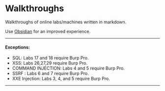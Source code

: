 # Walkthroughs

Walkthroughs of online labs/machines written in markdown.

Use [Obsidian](https://obsidian.md/) for an improved experience.

---

#### Exceptions:

* SQL: Labs 17 and 18 require Burp Pro.
* XSS: Labs 26,27,29 require Burp Pro.
* COMMAND INJECTION: Labs 4 and 5 require Burp Pro.
* SSRF : Labs 6 and 7 require Burp Pro.
* XXE Injection: Labs 3, 4, and 5 require Burp Pro.

---
